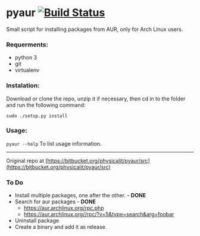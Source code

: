 # pyaur [![Build Status](https://travis-ci.org/physicalit/pyaur.svg?branch=master)](https://travis-ci.org/physicalit/pyaur)
Small script for installing packages from AUR, only for Arch Linux users.

### Requerments:

  - python 3
  - git
  - virtualenv

### Instalation:

Download or clone the repo, unzip it if necessary, then cd in to the folder and run the following command:

    sudo ./setup.py install

### Usage:

`pyaur --help` To list usage information.

---

Original repo at [https://bitbucket.org/physicalit/pyaur/src](https://bitbucket.org/physicalit/pyaur/src)

### To Do

 * Install multiple packages, one after the other. - **DONE**
 * Search for aur packages - **DONE**
    * https://aur.archlinux.org/rpc.php
    * https://aur.archlinux.org//rpc/?v=5&type=search&arg=foobar
 * Uninstall package
 * Create a binary and add it as release.

